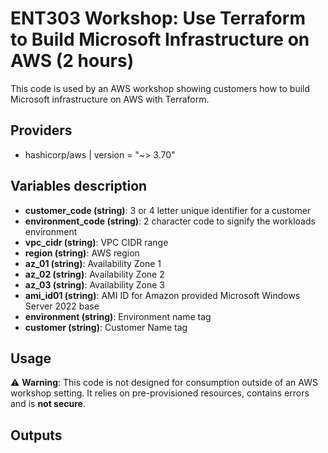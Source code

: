 # ENT303 Workshop: Use Terraform to Build Microsoft Infrastructure on AWS (2 hours)
This code is used by an AWS workshop showing customers how to build Microsoft infrastructure on AWS with Terraform.

## Providers

- hashicorp/aws | version = "~> 3.70"

## Variables description
- **customer_code (string)**: 3 or 4 letter unique identifier for a customer
- **environment_code (string)**: 2 character code to signify the workloads environment
- **vpc_cidr (string)**: VPC CIDR range
- **region (string)**: AWS region
- **az_01 (string)**: Availability Zone 1
- **az_02 (string)**: Availability Zone 2
- **az_03 (string)**: Availability Zone 3
- **ami_id01 (string)**: AMI ID for Amazon provided Microsoft Windows Server 2022 base
- **environment (string)**: Environment name tag
- **customer (string)**: Customer Name tag


## Usage

:warning: **Warning**: This code is not designed for consumption outside of an AWS workshop setting. It relies on pre-provisioned resources, contains errors and is **not secure**.


## Outputs
